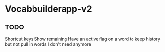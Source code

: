 # Vocabbuilderapp-v2

## TODO

Shortcut keys
Show remaining
Have an active flag on a word to keep history but not pull in words I don't need anymore
